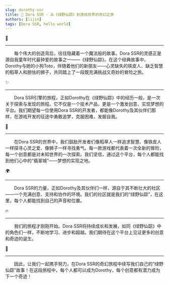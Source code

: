 ```yaml
---
slug: dorothy-ssr
title: 🌈 Dora SSR - 从《绿野仙踪》到游戏世界的奇幻之旅
authors: [lijin]
tags: [Dora SSR, hello world]
---
```


<p style={{textAlign:"center"}}>🌟</p>

----

&emsp;&emsp;每个伟大的创造背后，往往隐藏着一个魔法般的故事。Dora SSR的灵感正是源自我童年时代最钟爱的故事之一——《绿野仙踪》。在这个经典故事中，Dorothy与她的小狗Toto，伴随着他们的新朋友——心灵缺失的铁皮人、缺乏智慧的稻草人和胆怯的狮子，共同踏上了一段既充满挑战又奇妙的冒险之旅。

<p style={{textAlign:"center"}}>✨</p>

----

&emsp;&emsp;Dora SSR引擎的旅程，正如Dorothy在《绿野仙踪》中的经历一般，是一次关于探索与发现的旅程。它不仅是一个技术产品，更是一个激发创意、实现梦想的平台。我们期望每一位使用Dora SSR的开发者，都能像Dorothy及其伙伴们那样，在游戏开发的征途中勇敢追梦，克服困难，发掘自我。

<p style={{textAlign:"center"}}>🚀</p>

----

&emsp;&emsp;在Dora SSR的世界中，我们鼓励开发者们像稻草人一样追求智慧、像铁皮人一样探寻心灵之爱、像狮子一样寻找勇气。每一款游戏都代表着一次全新的冒险，每一个创意都是对未知世界的一次探索。我们坚信，通过这个平台，每个人都能找到他们心中的“翡翠城”——梦想的实现之地。

<p style={{textAlign:"center"}}>🌍</p>

----

&emsp;&emsp;Dora SSR的力量，正如Dorothy及其伙伴们一样，源自于其不断壮大的社区——一个充满创意、支持和协作的环境。我们的社区就是我们的“绿野仙踪”，在这里，每个人都能找到自己的声音和位置。

<p style={{textAlign:"center"}}>🔥</p>

----

&emsp;&emsp;我们的旅程才刚刚开始。Dora SSR将持续成长和发展，如同《绿野仙踪》中的角色们一样，不断地学习、进步和超越。我们期待在这个平台上见证更多的创意和奇迹的诞生。

<p style={{textAlign:"center"}}>🤝</p>

----

&emsp;&emsp;因此，让我们一起携手努力，在Dora SSR的奇幻旅程中续写我们自己的“绿野仙踪”故事！在这段旅程中，每个人都可以成为Dorothy，每个创意都有潜力成为下一个奇迹！